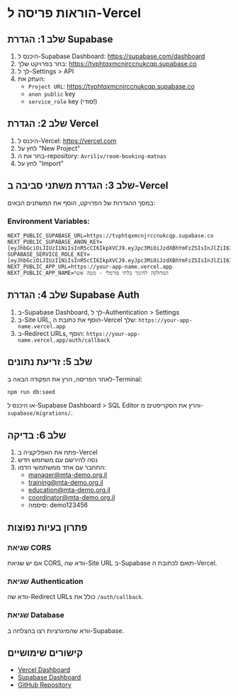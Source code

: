 # הוראות פריסה ל-Vercel

## שלב 1: הגדרת Supabase

1. היכנס ל-Supabase Dashboard: https://supabase.com/dashboard
2. בחר בפרויקט שלך: https://tvphtqxmcnjrccnukcqp.supabase.co
3. לך ל-Settings > API
4. העתק את:
   - `Project URL`: https://tvphtqxmcnjrccnukcqp.supabase.co
   - `anon public` key
   - `service_role` key (סודי!)

## שלב 2: הגדרת Vercel

1. היכנס ל-Vercel: https://vercel.com
2. לחץ על "New Project"
3. בחר את ה-repository: `Avriliv/room-booking-matnas`
4. לחץ על "Import"

## שלב 3: הגדרת משתני סביבה ב-Vercel

במסך ההגדרות של הפרויקט, הוסף את המשתנים הבאים:

### Environment Variables:
```
NEXT_PUBLIC_SUPABASE_URL=https://tvphtqxmcnjrccnukcqp.supabase.co
NEXT_PUBLIC_SUPABASE_ANON_KEY=[eyJhbGciOiJIUzI1NiIsInR5cCI6IkpXVCJ9.eyJpc3MiOiJzdXBhYmFzZSIsInJlZiI6InR2cGh0cXhtY25qcmNjbnVrY3FwIiwicm9sZSI6ImFub24iLCJpYXQiOjE3NTcyMjY3NDUsImV4cCI6MjA3MjgwMjc0NX0.RDpY_3NOMd9bw79TZ3mKzQ3g1SHqWpqZ9KsiS6zkbvk]
SUPABASE_SERVICE_ROLE_KEY=[eyJhbGciOiJIUzI1NiIsInR5cCI6IkpXVCJ9.eyJpc3MiOiJzdXBhYmFzZSIsInJlZiI6InR2cGh0cXhtY25qcmNjbnVrY3FwIiwicm9sZSI6InNlcnZpY2Vfcm9sZSIsImlhdCI6MTc1NzIyNjc0NSwiZXhwIjoyMDcyODAyNzQ1fQ.FFbRxKgeyOjneqVNxEykHlko_NOTi2ypEYtPFN7EMLA]
NEXT_PUBLIC_APP_URL=https://your-app-name.vercel.app
NEXT_PUBLIC_APP_NAME=המחלקה לחינוך בלתי פורמלי - מטה אשר
```

## שלב 4: הגדרת Supabase Auth

1. ב-Supabase Dashboard, לך ל-Authentication > Settings
2. ב-Site URL, הוסף את כתובת ה-Vercel שלך: `https://your-app-name.vercel.app`
3. ב-Redirect URLs, הוסף: `https://your-app-name.vercel.app/auth/callback`

## שלב 5: זריעת נתונים

לאחר הפריסה, הרץ את הפקודה הבאה ב-Terminal:

```bash
npm run db:seed
```

או היכנס ל-Supabase Dashboard > SQL Editor והרץ את הסקריפטים מ-`supabase/migrations/`.

## שלב 6: בדיקה

1. פתח את האפליקציה ב-Vercel
2. נסה להירשם עם משתמש חדש
3. התחבר עם אחד ממשתמשי הדמו:
   - manager@mta-demo.org.il
   - training@mta-demo.org.il
   - education@mta-demo.org.il
   - coordinator@mta-demo.org.il
   - סיסמה: demo123456

## פתרון בעיות נפוצות

### שגיאת CORS
אם יש שגיאת CORS, וודא שה-Site URL ב-Supabase תואם לכתובת ה-Vercel.

### שגיאת Authentication
וודא שה-Redirect URLs כולל את `/auth/callback`.

### שגיאת Database
וודא שהמיגרציות רצו בהצלחה ב-Supabase.

## קישורים שימושיים

- [Vercel Dashboard](https://vercel.com/dashboard)
- [Supabase Dashboard](https://supabase.com/dashboard)
- [GitHub Repository](https://github.com/Avriliv/room-booking-matnas)
